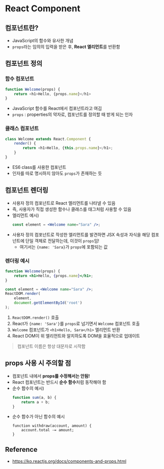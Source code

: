 # React Component

## 컴포넌트란?
* JavaScript의 함수와 유사한 개념
* `props`라는 임의의 입력을 받은 후, **React 엘리먼트**를 반환함

## 컴포넌트 정의
### 함수 컴포넌트
```js
function Welcome(props) {
    return <h1>Hello, {props.name}</h1>
}
```
* JavaScript 함수를 React에서 컴포넌트라고 여김
* `props` : properties의 약자로, 컴포넌트를 정의할 때 받게 되는 인자
### 클래스 컴포넌트
```js
class Welcome extends React.Component {
    render() {
        return <h1>Hello, {this.props.name}</h1>;
    }
}
```
* ES6 class를 사용한 컴포넌트
* 인자를 따로 명시하지 않아도 `props`가 존재하는 듯

## 컴포넌트 렌더링
* 사용자 정의 컴포넌트로 React 엘리먼트를 나타낼 수 있음
* 즉, 사용자가 직접 생성한 함수나 클래스를 태그처럼 사용할 수 있음
* 엘리먼트 예시)
    ```jsx
    const element = <Welcome name="Sara" />;
    ```
* 사용자 정의 컴포넌트로 작성한 엘리먼트를 발견하면 JSX 속성과 자식을 해당 컴포넌트에 단일 객체로 전달하는데, 이것이 `props`임!
    * 여기서는 `{name: 'Sara}`가 `props`에 포함되는 값
### 렌더링 예시
```jsx
function Welcome(props) {
    return <h1>Hello, {props.name}</h1>;
}

const element = <Welcome name="Sara" />;
ReactDOM.render(
    element,
    document.getElementById('root')
);
```
1. `ReactDOM.render()` 호출
2. React가 `{name: 'Sara'}`를 `props`로 넘기면서 `Welcome` 컴포넌트 호출
3. `Welcome` 컴포넌트가 `<h1>Hello, Sara</h1>` 엘리먼트 반환
4. React DOM이 위 엘리먼트와 알치하도록 DOM을 효율적으로 업데이트
> 컴포넌트 이름은 항상 대문자로 시작함

## props 사용 시 주의할 점
* 컴포넌트 내에서 **props를 수정해서는 안됨!**
* React 컴포넌트는 반드시 **순수 함수**처럼 동작해야 함
* 순수 함수의 예시)
    ```js
    function sum(a, b) {
        return a + b;
    }
    ```
* 순수 함수가 아닌 함수의 예시
    ```js)
    function withdraw(account, amount) {
        account.total -= amount;
    }
    ```

## Reference
* <https://ko.reactjs.org/docs/components-and-props.html>